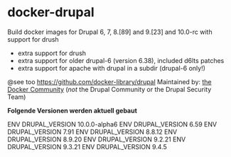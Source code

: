 # docker-drupal

Build docker images for Drupal 6, 7, 8.[89] and 9.[23] and 10.0-rc with support for drush

* extra support for drush
* extra support for older drupal-6 (version 6.38), included d6lts patches
* extra support for apache with drupal in a subdir (drupal-6 only!)

@see too https://github.com/docker-library/drupal
Maintained by: [the Docker Community](https://github.com/docker-library/drupal) (*not* the Drupal Community or the Drupal Security Team)


**Folgende Versionen werden aktuell gebaut**

ENV DRUPAL_VERSION 10.0.0-alpha6
ENV DRUPAL_VERSION 6.59
ENV DRUPAL_VERSION 7.91
ENV DRUPAL_VERSION 8.8.12
ENV DRUPAL_VERSION 8.9.20
ENV DRUPAL_VERSION 9.2.21
ENV DRUPAL_VERSION 9.3.21
ENV DRUPAL_VERSION 9.4.5
